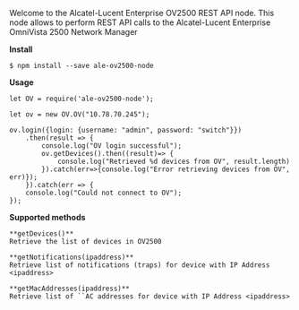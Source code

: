 
Welcome to the Alcatel-Lucent Enterprise OV2500 REST API node.
This node allows to perform REST API calls to the Alcatel-Lucent Enterprise OmniVista 2500 Network Manager

**Install**

`$ npm install --save ale-ov2500-node`

**Usage**

 

```
let OV = require('ale-ov2500-node');

let ov = new OV.OV("10.78.70.245");

ov.login({login: {username: "admin", password: "switch"}})
    .then(result => {
        console.log("OV login successful");
        ov.getDevices().then((result)=> {
            console.log("Retrieved %d devices from OV", result.length)
        }).catch(err=>{console.log("Error retrieving devices from OV", err)});
    }).catch(err => {
    console.log("Could not connect to OV");
});

```

**Supported methods**

```
**getDevices()**
Retrieve the list of devices in OV2500
```
```
**getNotifications(ipaddress)**
Retrieve list of notifications (traps) for device with IP Address <ipaddress>
```
```
**getMacAddresses(ipaddress)**
Retrieve list of ``AC addresses for device with IP Address <ipaddress>
```